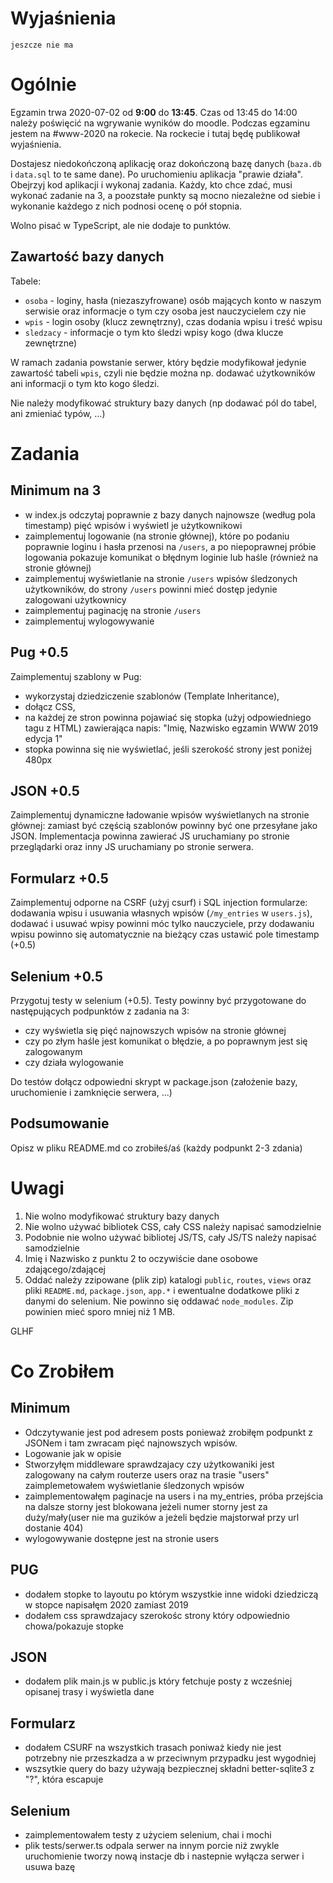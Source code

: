 # Wyjaśnienia

`jeszcze nie ma`

# Ogólnie

Egzamin trwa 2020-07-02 od **9:00** do **13:45**. Czas od 13:45 do 14:00 należy poświęcić na wgrywanie wyników do moodle. Podczas egzaminu jestem na #www-2020 na rokecie.
Na rockecie i tutaj będę publikował wyjaśnienia.

Dostajesz niedokończoną aplikację oraz dokończoną bazę danych (`baza.db` i `data.sql` to te same dane). Po uruchomieniu aplikacja "prawie działa". Obejrzyj
kod aplikacji i wykonaj zadania. Każdy, kto chce zdać, musi wykonać zadanie na 3, a poozstałe punkty są mocno niezależne od siebie i wykonanie każdego z nich
podnosi ocenę o pół stopnia.

Wolno pisać w TypeScript, ale nie dodaje to punktów.

## Zawartość bazy danych

Tabele:

- `osoba` - loginy, hasła (niezaszyfrowane) osób mających konto w naszym serwisie oraz informacje o tym czy osoba jest nauczycielem czy nie
- `wpis` - login osoby (klucz zewnętrzny), czas dodania wpisu i treść wpisu
- `sledzacy` - informacje o tym kto śledzi wpisy kogo (dwa klucze zewnętrzne)

W ramach zadania powstanie serwer, który będzie modyfikował jedynie zawartość tabeli `wpis`, czyli nie będzie można np. dodawać użytkowników ani informacji o tym
kto kogo śledzi.

Nie należy modyfikować struktury bazy danych (np dodawać pól do tabel, ani zmieniać typów, ...)

# Zadania

## Minimum na 3

- w index.js odczytaj poprawnie z bazy danych najnowsze (według pola timestamp) pięć wpisów i wyświetl je użytkownikowi
- zaimplementuj logowanie (na stronie głównej), które po podaniu poprawnie loginu i hasła przenosi na `/users`, a po niepoprawnej próbie logowania pokazuje komunikat o błędnym loginie lub haśle (również na stronie głównej)
- zaimplementuj wyświetlanie na stronie `/users` wpisów śledzonych użytkowników, do strony `/users` powinni mieć dostęp jedynie zalogowani użytkownicy
- zaimplementuj paginację na stronie `/users`
- zaimplementuj wylogowywanie

## Pug +0.5

Zaimplementuj szablony w Pug:

- wykorzystaj dziedziczenie szablonów (Template Inheritance),
- dołącz CSS,
- na każdej ze stron powinna pojawiać się stopka (użyj odpowiedniego tagu z HTML) zawierająca napis: "Imię, Nazwisko egzamin WWW 2019 edycja 1"
- stopka powinna się nie wyświetlać, jeśli szerokość strony jest poniżej 480px

## JSON +0.5

Zaimplementuj dynamiczne ładowanie wpisów wyświetlanych na stronie głównej: zamiast być częścią szablonów powinny być one przesyłane jako JSON.
Implementacja powinna zawierać JS uruchamiany po stronie przeglądarki oraz inny JS uruchamiany po stronie serwera.

## Formularz +0.5

Zaimplementuj odporne na CSRF (użyj csurf) i SQL injection formularze: dodawania wpisu i usuwania własnych wpisów (`/my_entries` w `users.js`), dodawać i usuwać
wpisy powinni móc tylko nauczyciele, przy dodawaniu wpisu powinno się automatycznie na bieżący czas ustawić pole timestamp (+0.5)

## Selenium +0.5

Przygotuj testy w selenium (+0.5). Testy powinny być przygotowane do następujących podpunktów z zadania na 3:

- czy wyświetla się pięć najnowszych wpisów na stronie głównej
- czy po złym haśle jest komunikat o błędzie, a po poprawnym jest się zalogowanym
- czy działa wylogowanie

Do testów dołącz odpowiedni skrypt w package.json (założenie bazy, uruchomienie i zamknięcie serwera, ...)

## Podsumowanie

Opisz w pliku README.md co zrobiłeś/aś (każdy podpunkt 2-3 zdania)

# Uwagi

1. Nie wolno modyfikować struktury bazy danych
2. Nie wolno używać bibliotek CSS, cały CSS należy napisać samodzielnie
3. Podobnie nie wolno używać bibliotej JS/TS, cały JS/TS należy napisać samodzielnie
4. Imię i Nazwisko z punktu 2 to oczywiście dane osobowe zdającego/zdającej
5. Oddać należy zzipowane (plik zip) katalogi `public`, `routes`, `views` oraz pliki `README.md`, `package.json`, `app.*` i ewentualne dodatkowe pliki z danymi do selenium. Nie powinno się oddawać `node_modules`. Zip powinien mieć sporo mniej niż 1 MB.

GLHF

# Co Zrobiłem

## Minimum

- Odczytywanie jest pod adresem posts ponieważ zrobiłęm podpunkt z JSONem i tam zwracam pięć najnowszych wpisów.
- Logowanie jak w opisie
- Stworzyłęm middleware sprawdzajacy czy użytkowaniki jest zalogowany na całym routerze users oraz na trasie "users" zaimplemetowałem wyświetlanie śledzonych wpisów
- zaimplementowałęm paginacje na users i na my_entries, próba przejścia na dalsze storny jest blokowana jeżeli numer storny jest za duży/mały(user nie ma guzików a jeżeli będzie majstorwał przy url dostanie 404)
- wylogowywanie dostępne jest na stronie users

## PUG

- dodałem stopke to layoutu po którym wszystkie inne widoki dziedziczą w stopce napisałęm 2020 zamiast 2019
- dodałem css sprawdzajacy szerokośc strony który odpowiednio chowa/pokazuje stopke

## JSON

- dodałem plik main.js w public.js który fetchuje posty z wcześniej opisanej trasy i wyświetla dane

## Formularz

- dodałem CSURF na wszystkich trasach poniważ kiedy nie jest potrzebny nie przeszkadza a w przeciwnym przypadku jest wygodniej
- wszsytkie query do bazy używają bezpiecznej składni better-sqlite3 z "?", która escapuje

## Selenium

- zaimplementowałem testy z użyciem selenium, chai i mochi
- plik tests/serwer.ts odpala serwer na innym porcie niż zwykle uruchomienie tworzy nową instacje db i nastepnie wyłącza serwer i usuwa bazę
